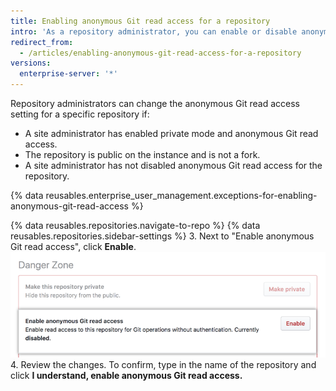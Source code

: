 ```yaml
---
title: Enabling anonymous Git read access for a repository
intro: 'As a repository administrator, you can enable or disable anonymous Git read access for public repositories that meet certain requirements.'
redirect_from:
  - /articles/enabling-anonymous-git-read-access-for-a-repository
versions:
  enterprise-server: '*'
---
```


Repository administrators can change the anonymous Git read access setting for a specific repository if:
- A site administrator has enabled private mode and anonymous Git read access.
- The repository is public on the instance and is not a fork.
- A site administrator has not disabled anonymous Git read access for the repository.

{% data reusables.enterprise_user_management.exceptions-for-enabling-anonymous-git-read-access %}

{% data reusables.repositories.navigate-to-repo %}
{% data reusables.repositories.sidebar-settings %}
3. Next to "Enable anonymous Git read access", click **Enable**. !["Enabled" button under "Anonymous Git read access"](/assets/images/help/repository/enable-git-read-access-for-a-repo.png)
4. Review the changes. To confirm, type in the name of the repository and click **I understand, enable anonymous Git read access.**
